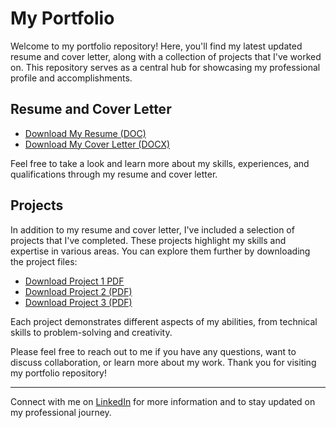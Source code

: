 # My Portfolio

Welcome to my portfolio repository! Here, you'll find my latest updated resume and cover letter, along with a collection of projects that I've worked on. This repository serves as a central hub for showcasing my professional profile and accomplishments.

## Resume and Cover Letter

- [Download My Resume (DOC)](DavidTyler_Res.doc)
- [Download My Cover Letter (DOCX)](DTCovLtr.docx)

Feel free to take a look and learn more about my skills, experiences, and qualifications through my resume and cover letter.

## Projects

In addition to my resume and cover letter, I've included a selection of projects that I've completed. These projects highlight my skills and expertise in various areas. You can explore them further by downloading the project files:

- [Download Project 1 PDF](P1-get-ready-to-market-project.pdf)
- [Download Project 2 (PDF)](Draw-Insights_from_marketing-Data-project.pdf)
- [Download Project 3 (PDF)](PYUR_Organic_and_Paid_Social_Media_Strategy.pdf)

Each project demonstrates different aspects of my abilities, from technical skills to problem-solving and creativity.

Please feel free to reach out to me if you have any questions, want to discuss collaboration, or learn more about my work. Thank you for visiting my portfolio repository!

---

Connect with me on [LinkedIn](https://www.linkedin.com/in/david-tyler-mktr) for more information and to stay updated on my professional journey.
